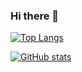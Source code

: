 ### Hi there 👋

<!--
**afontan/afontan** is a ✨ _special_ ✨ repository because its `README.md` (this file) appears on your GitHub profile.

Here are some ideas to get you started:

- 🔭 I’m currently working on ...
- 🌱 I’m currently learning ...
- 👯 I’m looking to collaborate on ...
- 🤔 I’m looking for help with ...
- 💬 Ask me about ...
- 📫 How to reach me: ...
- 😄 Pronouns: ...
- ⚡ Fun fact: ...
-->

[![Top Langs](https://github-readme-stats.vercel.app/api/top-langs/?username=afontan)](https://github.com/anuraghazra/github-readme-stats)


[![GitHub stats](https://github-readme-stats.vercel.app/api?username=afontan)](https://github.com/anuraghazra/github-readme-stats)
